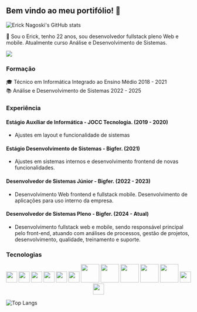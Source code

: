 ## Bem vindo ao meu portifólio! 👋

![Erick Nagoski's GitHub stats](https://github-readme-stats.vercel.app/api?username=ErickNagoski&show_icons=true&theme=merko&count_private=true)

🙋 Sou o Erick, tenho 22 anos, sou desenvolvedor fullstack pleno Web e mobile.
Atualmente curso Análise e Desenvolvimento de Sistemas.

<a href="www.linkedin.com/in/erick-nagoski" rel="nofollow noreferrer" target="_blank"><img src="https://img.shields.io/badge/LinkedIn-0077B5?style=for-the-badge&logo=linkedin&logoColor=white"/></a> 

          

### Formação
🎓 Técnico em Informática Integrado ao Ensino Médio 2018 - 2021 <br/>
📚 Análise e Desenvolvimento de Sistemas 2022 - 2025

### Experiência

#### Estágio Auxíliar de Informática - JOCC Tecnologia. (2019 - 2020)<br/>
- Ajustes em layout e funcionalidade de sistemas  

#### Estágio Desenvolvimento de Sistemas - Bigfer. (2021)<br/>
   - Ajustes em sistemas internos e desenvolvimento frontend de novas funcionalidades.

#### Desenvolvedor de Sistemas Júnior - Bigfer. (2022 - 2023)<br/>
   - Desenvolvimento Web frontend e fullstack mobile. Desenvolvimento de aplicações para uso interno da empresa.

#### Desenvolvedor de Sistemas Pleno - Bigfer. (2024 - Atual)<br/>
  -  Desenvolvimento fullstack web e mobile, sendo responsável principal pelo front-end, atuando com análises de processos, gestão de projetos, desenvolvimento, qualidade, treinamento e suporte.

### Tecnologias

<p align="center">
<img src="https://cdn.jsdelivr.net/gh/devicons/devicon@latest/icons/html5/html5-original.svg" width="30px"/>    
<img src="https://cdn.jsdelivr.net/gh/devicons/devicon@latest/icons/css3/css3-original.svg" width="30px"/>
<img src="https://cdn.jsdelivr.net/gh/devicons/devicon@latest/icons/javascript/javascript-original.svg" width="30px" />
<img src="https://cdn.jsdelivr.net/gh/devicons/devicon@latest/icons/typescript/typescript-original.svg" width="30px" />
<img src="https://cdn.jsdelivr.net/gh/devicons/devicon@latest/icons/react/react-original-wordmark.svg" width="30px"/>
<img src="https://cdn.jsdelivr.net/gh/devicons/devicon@latest/icons/redux/redux-original.svg" width="30px"/>  
<img src="https://cdn.jsdelivr.net/gh/devicons/devicon@latest/icons/nextjs/nextjs-original-wordmark.svg" width="50px"/>                  
<img src="https://cdn.jsdelivr.net/gh/devicons/devicon@latest/icons/nodejs/nodejs-original-wordmark.svg" width="50px"/>
<img src="https://cdn.jsdelivr.net/gh/devicons/devicon@latest/icons/nestjs/nestjs-original-wordmark.svg" width="50px"/>          
<img src="https://cdn.jsdelivr.net/gh/devicons/devicon@latest/icons/oracle/oracle-original.svg" width="50px"/>
<img src="https://cdn.jsdelivr.net/gh/devicons/devicon@latest/icons/sqlite/sqlite-original-wordmark.svg" width="50px" />
<img src="https://cdn.jsdelivr.net/gh/devicons/devicon@latest/icons/materialui/materialui-original.svg" width="30px"/>
<img src="https://cdn.jsdelivr.net/gh/devicons/devicon@latest/icons/git/git-original.svg" width="30px"/>
</p>

![Top Langs](https://github-readme-stats.vercel.app/api/top-langs/?username=ErickNagoski&layout=compact&theme=merko&count_private=true)

          
          
          
          
          
